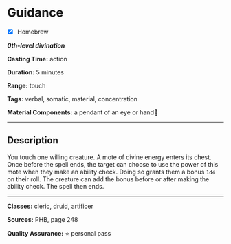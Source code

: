 # Guidance

- [x] Homebrew

***0th-level divination***

**Casting Time:** action

**Duration:** 5 minutes

**Range:** touch

**Tags:** verbal, somatic, material, concentration

**Material Components:** a pendant of an eye or hand

---

## Description
You touch one willing creature.
A mote of divine energy enters its chest.
Once before the spell ends, the target can choose to use the power of this mote when they make an ability check.
Doing so grants them a bonus `1d4` on their roll.
The creature can add the bonus before or after making the ability check.
The spell then ends.

---

**Classes:** cleric, druid, artificer

**Sources:** PHB, page 248

**Quality Assurance:** :star: personal pass

